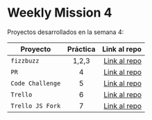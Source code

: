 # Weekly Mission 4


Proyectos desarrollados en la semana 4:

| Proyecto | Práctica | Link al repo |
| ------------- |:-------------:| -----:|
|`fizzbuzz`|1,2,3|[Link al repo](https://github.com/CeViMu/fizzbuzz)|
|`PR`|4|[Link al repo](https://github.com/CeViMu/fizzbuzz-1)|
|`Code Challenge`|5|[Link al repo](https://github.com/CeViMu/Code_Challenge)|
|`Trello`|6|[Link al repo](https://github.com/CeViMu/Trello)|
|`Trello JS Fork`|7|[Link al repo](https://github.com/LaunchX-InnovaccionVirtual/MissionNodeJS)|
